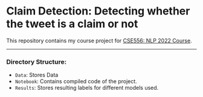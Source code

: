 # Claim Detection: Detecting whether the tweet is a claim or not

This repository contains my course project for [CSE556: NLP 2022 Course](http://techtree.iiitd.edu.in/viewDescription/filename?=CSE556).

---
### Directory Structure:
- ```Data```: Stores Data
- ```Notebook```: Contains compiled code of the project.
- ```Results```: Stores resulting labels for different models used.


